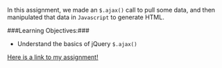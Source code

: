 In this assignment, we made an `$.ajax()` call to pull some data, and then manipulated that data in `Javascript` to generate HTML.

###Learning Objectives:###
* Understand the basics of jQuery `$.ajax()`

[Here is a link to my assignment!](tiy-mariefilbey-internaluserdata.surge.sh)
